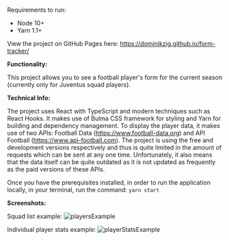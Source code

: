 Requirements to run:
- Node 10+
- Yarn 1.1+

View the project on GitHub Pages here: https://dominikzig.github.io/form-tracker/

**Functionality:**

This project allows you to see a football player's form for the current season (currently only for Juventus squad players).

**Technical Info:**

The project uses React with TypeScript and modern techniques such as React Hooks.
It makes use of Bulma CSS framework for styling and Yarn for building and dependency management.
To display the player data, it makes use of two APIs: Football Data (https://www.football-data.org)
and API Football (https://www.api-football.com). The project is using the free and development versions 
respectively and thus is quite limited in the amount of requests which can be sent at any one time.
Unfortunately, it also means that the data itself can be quite outdated as it is not
updated as frequently as the paid versions of these APIs.


Once you have the prerequisites installed, in order to run the application locally, in your terminal, run the command:
```yarn start```

**Screenshots:**

Squad list example:
![playersExample](playersExample.PNG)

Individual player stats example:
![playerStatsExample](playerStatsExample.PNG)
